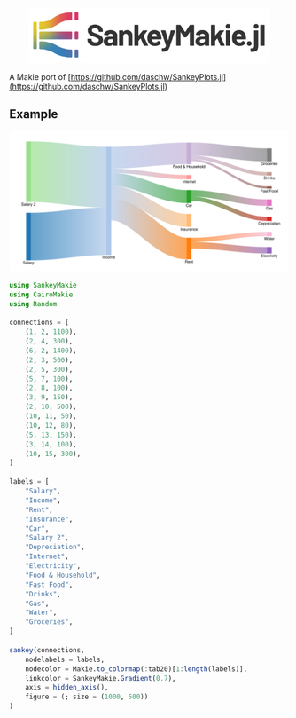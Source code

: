<div align="center">
    <picture>
      <source media="(prefers-color-scheme: dark)" 
        srcset="docs/src/assets/logo_with_text_dark.svg" >
      <img alt="SankeyMakie.jl logo" 
        src="docs/src/assets/logo_with_text.svg" height="100">
    </picture>
</div>

A Makie port of [https://github.com/daschw/SankeyPlots.jl](https://github.com/daschw/SankeyPlots.jl)

## Example

![sankey example](sankey.svg)

```julia
using SankeyMakie
using CairoMakie
using Random

connections = [
    (1, 2, 1100),
    (2, 4, 300),
    (6, 2, 1400),
    (2, 3, 500),
    (2, 5, 300),
    (5, 7, 100),
    (2, 8, 100),
    (3, 9, 150),
    (2, 10, 500),
    (10, 11, 50),
    (10, 12, 80),
    (5, 13, 150),
    (3, 14, 100),
    (10, 15, 300),
]

labels = [
    "Salary",
    "Income",
    "Rent",
    "Insurance",
    "Car",
    "Salary 2",
    "Depreciation",
    "Internet",
    "Electricity",
    "Food & Household",
    "Fast Food",
    "Drinks",
    "Gas",
    "Water",
    "Groceries",
]

sankey(connections,
    nodelabels = labels,
    nodecolor = Makie.to_colormap(:tab20)[1:length(labels)],
    linkcolor = SankeyMakie.Gradient(0.7),
    axis = hidden_axis(),
    figure = (; size = (1000, 500))
)
```